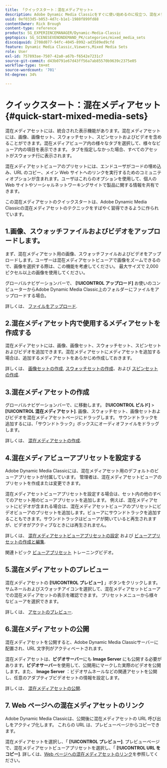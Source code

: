 ```yaml
---
title: 「クイックスタート：混在メディアセット»
description: Adobe Dynamic Media Classicをすぐに使い始めるのに役立つ、混在メディアセットの概要とクイックスタートです。
uuid: 0ef033d5-b053-4d7c-b1e1-1980f899fd88
contentOwner: Rick Brough
content-type: reference
products: SG_EXPERIENCEMANAGER/Dynamic-Media-Classic
geptopics: SG_SCENESEVENONDEMAND_PK/categories/mixed_media_sets
discoiquuid: 2708d077-94fc-4045-8992-ad3589ed9cfd
feature: Dynamic Media Classic,Viewers,Mixed Media Sets
role: User
exl-id: 757893ae-7507-42a0-a67b-f6542e7231c7
source-git-commit: d43b0791e67d43ff56a7ab85570b9639c2375e05
workflow-type: tm+mt
source-wordcount: '701'
ht-degree: 34%

---
```


# クイックスタート：混在メディアセット{#quick-start-mixed-media-sets}

 混在メディアセットには、統合された表示機能があります。混在メディアセットには、画像、画像セット、スウォッチセット、スピンセットおよびビデオを含めることができます。混在メディアビューア内の様々なタブを選択して、様々なビューア内の項目を表示できます。 タブを指定しなかった場合、すべてのアセットがスウォッチ行に表示されます。

混在メディアセットビューアのプリセットには、エンドユーザがコードの埋め込み、URL のコピー、メイン Web サイトへのリンクを実行するためのコミュニティオプションが含まれます。ユーザはこれらのオプションを使用して、個人の Web サイトやソーシャルネットワーキングサイトで製品に関する情報を共有できます。

この混在メディアセットのクイックスタートは、Adobe Dynamic Media Classicの混在メディアセットのテクニックをすばやく習得できるように作られています。

## 1.画像、スウォッチファイルおよびビデオをアップロードします。

まず、混在メディアセット用の画像、スウォッチファイルおよびビデオをアップロードします。ユーザーは混在メディアセットビューアで画像をズームできるので、画像を選択する際は、この機能を考慮してください。 最大サイズで 2,000 ピクセル以上の画像を使用してください。

グローバルナビゲーションバーで、 **[!UICONTROL アップロード]** お使いのコンピューターからAdobe Dynamic Media Classic上のフォルダーにファイルをアップロードする場合。

詳しくは、 [ファイルをアップロード](uploading-files.md#uploading-your-files).

## 2.混在メディアセット内で使用するメディアセットを作成する

混在メディアセットには、画像、画像セット、スウォッチセット、スピンセットおよびビデオを追加できます。混在メディアセットにメディアセットを追加する場合は、追加するメディアセットをあらかじめ作成しておきます。

詳しくは、 [画像セットの作成](creating-image-set.md#creating-an-image-set), [スウォッチセットの作成](creating-swatch-set.md#creating-a-swatch-set)、および [スピンセットの作成](creating-spin-set.md#creating-a-spin-set).

## 3.混在メディアセットの作成

グローバルナビゲーションバーで、に移動します。 **[!UICONTROL ビルド]** > **[!UICONTROL 混在メディアセット]**. 画像、スウォッチセット、画像セットおよびビデオを混在メディアセットページにドラッグします。 サウンドトラックを追加するには、「サウンドトラック」ボックスにオーディオファイルをドラッグします。

詳しくは、 [混在メディアセットの作成](creating-mixed-media-set.md#creating-a-mixed-media-set).

## 4.混在メディアビューアプリセットを設定する

Adobe Dynamic Media Classicには、混在メディアセット用のデフォルトのビューアプリセットが付属しています。 管理者は、混在メディアセットビューアのプリセットを作成または変更できます。

混在メディアセットビューアプリセットを設定する場合は、セット内の他のすべてのアセット用のビューアプリセットを追加します。 例えば、混在メディアセットにビデオが含まれる場合は、混在メディアセットビューアのプリセットにビデオビューアのプリセットを追加します。ビューアにサウンドトラックを追加することもできます。サウンドトラックはビューアが開いていると再生されますが、ビデオがアクティブなときには再生されません。

詳しくは、 [混在メディアセットビューアプリセットの設定](setting-mixed-media-set-viewer.md#setting-up-a-mixed-media-set-viewer-preset) および [ビューアプリセットの作成と編集](application-setup.md#adding-and-editing-viewer-presets).

関連トピック [ビューアプリセット](https://s7d5.scene7.com/s7viewers/html5/VideoViewer.html?videoserverurl=https://s7d5.scene7.com/is/content/&amp;emailurl=https://s7d5.scene7.com/s7/emailFriend&amp;serverUrl=https://s7d5.scene7.com/is/image/&amp;config=Scene7SharedAssets/Universal_HTML5_Video&amp;contenturl=https://s7d5.scene7.com/skins/&amp;asset=S7tutorials/550_viewer-presets_converted%20renamed_Done-AVS) トレーニングビデオ。

## 5.混在メディアセットのプレビュー

混在メディアセットの **[!UICONTROL プレビュー]** 」ボタンをクリックします。 サムネールおよびスウォッチアイコンを選択して、混在メディアセットビューアでの混在メディアセットの表示を確認できます。 プリセットメニューから様々なビューアを選択できます。

詳しくは、 [アセットのプレビュー](previewing-asset.md#previewing-an-asset).

## 6.混在メディアセットの公開

混在メディアセットを公開すると、Adobe Dynamic Media Classicサーバーに配置され、URL 文字列がアクティベートされます。

混在メディアセットは、**ビデオサーバー**&#x200B;にも **Image Server** にも公開する必要があります。**ビデオサーバー**&#x200B;を使用して、公開用にマークした実際のビデオを公開します。また、 **Image Server** ：ビデオサムネールなどの関連アセットを公開し、任意のアダプティブビデオセットの情報を設定します。

詳しくは、 [混在メディアセットの公開](publishing-mixed-media-set.md#publishing-a-mixed-media-set).

## 7. Web ページへの混在メディアセットのリンク

Adobe Dynamic Media Classicは、公開後に混在メディアセットの URL 呼び出しをアクティブ化します。 これらの URL は、プレビューページからコピーできます。

混在メディアセットを選択し、「 **[!UICONTROL プレビュー]**. プレビューページで、混在メディアセットビューアプリセットを選択し、「 **[!UICONTROL URL をコピー]**. 詳しくは、[Web ページへの混在メディアセットのリンク](linking-mixed-media-set-web.md#linking-a-mixed-media-set-to-a-web-page)を参照してください。
